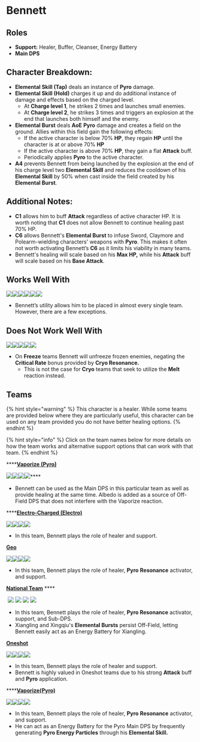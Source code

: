 # Bennett

## **Roles**

* **Support:** Healer, Buffer, Cleanser, Energy Battery
* **Main DPS**

## **Character Breakdown:**

* **Elemental Skill (Tap)** deals an instance of **Pyro** damage.&#x20;
* **Elemental Skill (Hold)** charges it up and do additional instance of damage and effects based on the charged level.
  * At **Charge level 1**, he strikes 2 times and launches small enemies.
  * At **Charge level 2**, he strikes 3 times and triggers an explosion at the end that launches both himself and the enemy.
* **Elemental Burst** deals **AoE** **Pyro** damage and creates a field on the ground. Allies within this field gain the following effects:
  * If the active character is below 70% **HP**, they regain **HP** until the character is at or above 70% **HP**
  * If the active character is above 70% **HP**, they gain a flat **Attack** buff.
  * Periodically applies **Pyro** to the active character.
* **A4** prevents Bennett from being launched by the explosion at the end of his charge level two **Elemental Skill** and reduces the cooldown of his **Elemental Skill** by 50% when cast inside the field created by his **Elemental Burst**.

## **Additional Notes:**

* **C1** allows him to buff **Attack** regardless of active character HP. It is worth noting that **C1** does not allow Bennett to continue healing past 70% HP.
* **C6** allows Bennett's **Elemental Burst** to infuse Sword, Claymore and Polearm-wielding characters' weapons with **Pyro**. This makes it often not worth activating Bennett’s **C6** as it limits his viability in many teams.
* Bennett's healing will scale based on his **Max HP,** while his **Attack** buff will scale based on his **Base Attack**.

## Works Well With

![](../../.gitbook/assets/Element\_Anemo.webp)![](../../.gitbook/assets/Element\_Cryo.webp)![](../../.gitbook/assets/Element\_Electro.webp)![](../../.gitbook/assets/Element\_Hydro.webp)![](../../.gitbook/assets/Element\_Pyro.webp)![](../../.gitbook/assets/Element\_Geo.webp)

* Bennett’s utility allows him to be placed in almost every single team. However, there are a few exceptions.

## **Does Not Work Well With**

![](../../.gitbook/assets/UI\_AvatarIcon\_Ayaka.png)![](../../.gitbook/assets/UI\_AvatarIcon\_Chongyun.png)![](../../.gitbook/assets/UI\_AvatarIcon\_Ganyu.png)![](../../.gitbook/assets/UI\_AvatarIcon\_Kaeya.png)![](../../.gitbook/assets/UI\_AvatarIcon\_Rosaria.png)

* On **Freeze** teams Bennett will unfreeze frozen enemies, negating the **Critical Rate** bonus provided by **Cryo Resonance.**
  * This is not the case for **Cryo** teams that seek to utilize the **Melt** reaction instead.

## **Teams**

{% hint style="warning" %}
This character is a healer. While some teams are provided below where they are particularly useful, this character can be used on any team provided you do not have better healing options.
{% endhint %}

{% hint style="info" %}
Click on the team names below for more details on how the team works and alternative support options that can work with that team.
{% endhint %}

****[**Vaporize (Pyro)**](../../teams/reverse-vaporize.md)

****![](../../.gitbook/assets/UI\_AvatarIcon\_Bennett.png)****![](../../.gitbook/assets/UI\_AvatarIcon\_Xingqiu.png)****![](../../.gitbook/assets/UI\_AvatarIcon\_Kazuha.png)****![](../../.gitbook/assets/UI\_AvatarIcon\_Albedo.png)****

* Bennett can be used as the Main DPS in this particular team as well as provide healing at the same time. Albedo is added as a source of Off-Field DPS that does not interfere with the Vaporize reaction.

****[**Electro-Charged (Electro)**](../../teams/electro-charged.md)

![](../../.gitbook/assets/UI\_AvatarIcon\_Beidou.png)![](../../.gitbook/assets/UI\_AvatarIcon\_Xingqiu.png)![](../../.gitbook/assets/UI\_AvatarIcon\_Fischl.png)![](../../.gitbook/assets/UI\_AvatarIcon\_Bennett.png)

* In this team, Bennett plays the role of healer and support.

****[**Geo**](../../teams/geo.md)****

![](../../.gitbook/assets/UI\_AvatarIcon\_Ningguang.png)![](../../.gitbook/assets/UI\_AvatarIcon\_Zhongli.png)![](../../.gitbook/assets/UI\_AvatarIcon\_Xiangling.png)![](../../.gitbook/assets/UI\_AvatarIcon\_Bennett.png)

* In this team, Bennett plays the role of healer, **Pyro** **Resonance** activator, and support.

**​**[**National Team**](https://genshinteambuilds.gitbook.io/teams/teams/other) **** ​

​ ![](../../.gitbook/assets/UI\_AvatarIcon\_Xiangling.png) ![](../../.gitbook/assets/UI\_AvatarIcon\_Xingqiu.png) ![](../../.gitbook/assets/UI\_AvatarIcon\_Chongyun.png) ![](../../.gitbook/assets/UI\_AvatarIcon\_Bennett.png)

* In this team, Bennett plays the role of healer, **Pyro Resonance** activator, support, and Sub-DPS.
* Xiangling and Xingqiu's **Elemental Bursts** persist Off-Field, letting Bennett easily act as an Energy Battery for Xiangling.

****[**Oneshot**](../../teams/oneshot.md)****

![](../../.gitbook/assets/UI\_AvatarIcon\_Tartaglia.png)![](../../.gitbook/assets/UI\_AvatarIcon\_Bennett.png)![](../../.gitbook/assets/UI\_AvatarIcon\_Mona.png)![](../../.gitbook/assets/UI\_AvatarIcon\_Sucrose.png)

* In this team, Bennett plays the role of healer and support.
* Bennett is highly valued in Oneshot teams due to his strong **Attack** buff and **Pyro** application.

****[**Vaporize(Pyro)**](../../teams/reverse-vaporize.md)

![](../../.gitbook/assets/UI\_AvatarIcon\_Diluc.png)![](../../.gitbook/assets/UI\_AvatarIcon\_Xingqiu.png)![](../../.gitbook/assets/UI\_AvatarIcon\_Sucrose.png)![](../../.gitbook/assets/UI\_AvatarIcon\_Bennett.png)

* In this team, Bennett plays the role of healer, **Pyro** **Resonance** activator, and support.
* He can act as an Energy Battery for the Pyro Main DPS by frequently generating **Pyro Energy Particles** through his **Elemental Skill.**
